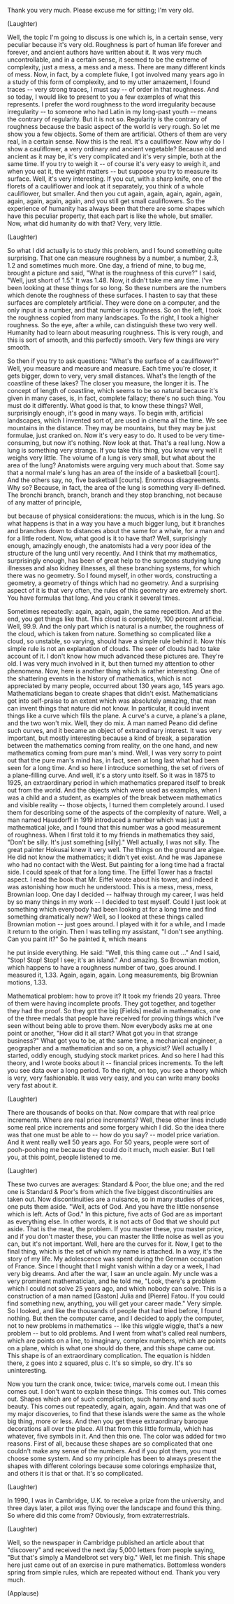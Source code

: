 
Thank you very much.
Please excuse me for sitting; I&#39;m very old.

(Laughter)

Well, the topic I&#39;m going to discuss
is one which is, in a certain sense, very peculiar
because it&#39;s very old.
Roughness is part of human life
forever and forever,
and ancient authors have written about it.
It was very much uncontrollable,
and in a certain sense,
it seemed to be the extreme of complexity,
just a mess, a mess and a mess.
There are many different kinds of mess.
Now, in fact,
by a complete fluke,
I got involved many years ago
in a study of this form of complexity,
and to my utter amazement,
I found traces --
very strong traces, I must say --
of order in that roughness.
And so today, I would like to present to you
a few examples
of what this represents.
I prefer the word roughness
to the word irregularity
because irregularity --
to someone who had Latin
in my long-past youth --
means the contrary of regularity.
But it is not so.
Regularity is the contrary of roughness
because the basic aspect of the world
is very rough.
So let me show you a few objects.
Some of them are artificial.
Others of them are very real, in a certain sense.
Now this is the real. It&#39;s a cauliflower.
Now why do I show a cauliflower,
a very ordinary and ancient vegetable?
Because old and ancient as it may be,
it&#39;s very complicated and it&#39;s very simple,
both at the same time.
If you try to weigh it -- of course it&#39;s very easy to weigh it,
and when you eat it, the weight matters --
but suppose you try to
measure its surface.
Well, it&#39;s very interesting.
If you cut, with a sharp knife,
one of the florets of a cauliflower
and look at it separately,
you think of a whole cauliflower, but smaller.
And then you cut again,
again, again, again, again, again, again, again, again,
and you still get small cauliflowers.
So the experience of humanity
has always been that there are some shapes
which have this peculiar property,
that each part is like the whole,
but smaller.
Now, what did humanity do with that?
Very, very little.

(Laughter)

So what I did actually is to
study this problem,
and I found something quite surprising.
That one can measure roughness
by a number, a number,
2.3, 1.2 and sometimes much more.
One day, a friend of mine,
to bug me,
brought a picture and said,
&quot;What is the roughness of this curve?&quot;
I said, &quot;Well, just short of 1.5.&quot;
It was 1.48.
Now, it didn&#39;t take me any time.
I&#39;ve been looking at these things for so long.
So these numbers are the numbers
which denote the roughness of these surfaces.
I hasten to say that these surfaces
are completely artificial.
They were done on a computer,
and the only input is a number,
and that number is roughness.
So on the left,
I took the roughness copied from many landscapes.
To the right, I took a higher roughness.
So the eye, after a while,
can distinguish these two very well.
Humanity had to learn about measuring roughness.
This is very rough, and this is sort of smooth, and this perfectly smooth.
Very few things are very smooth.

So then if you try to ask questions:
&quot;What&#39;s the surface of a cauliflower?&quot;
Well, you measure and measure and measure.
Each time you&#39;re closer, it gets bigger,
down to very, very small distances.
What&#39;s the length of the coastline
of these lakes?
The closer you measure, the longer it is.
The concept of length of coastline,
which seems to be so natural
because it&#39;s given in many cases,
is, in fact, complete fallacy; there&#39;s no such thing.
You must do it differently.
What good is that, to know these things?
Well, surprisingly enough,
it&#39;s good in many ways.
To begin with, artificial landscapes,
which I invented sort of,
are used in cinema all the time.
We see mountains in the distance.
They may be mountains, but they may be just formulae, just cranked on.
Now it&#39;s very easy to do.
It used to be very time-consuming, but now it&#39;s nothing.
Now look at that. That&#39;s a real lung.
Now a lung is something very strange.
If you take this thing,
you know very well it weighs very little.
The volume of a lung is very small,
but what about the area of the lung?
Anatomists were arguing very much about that.
Some say that a normal male&#39;s lung
has an area of the inside
of a basketball [court].
And the others say, no, five basketball [courts].
Enormous disagreements.
Why so? Because, in fact, the area of the lung
is something very ill-defined.
The bronchi branch, branch, branch
and they stop branching,
not because of any matter of principle,

but because of physical considerations:
the mucus, which is in the lung.
So what happens is that in a way
you have a much bigger lung,
but it branches and branches
down to distances about the same for a whale, for a man
and for a little rodent.
Now, what good is it to have that?
Well, surprisingly enough, amazingly enough,
the anatomists had a very poor idea
of the structure of the lung until very recently.
And I think that my mathematics,
surprisingly enough,
has been of great help
to the surgeons
studying lung illnesses
and also kidney illnesses,
all these branching systems,
for which there was no geometry.
So I found myself, in other words,
constructing a geometry,
a geometry of things which had no geometry.
And a surprising aspect of it
is that very often, the rules of this geometry
are extremely short.
You have formulas that long.
And you crank it several times.

Sometimes repeatedly: again, again, again,
the same repetition.
And at the end, you get things like that.
This cloud is completely,
100 percent artificial.
Well, 99.9.
And the only part which is natural
is a number, the roughness of the cloud,
which is taken from nature.
Something so complicated like a cloud,
so unstable, so varying,
should have a simple rule behind it.
Now this simple rule
is not an explanation of clouds.
The seer of clouds had to
take account of it.
I don&#39;t know how much advanced
these pictures are. They&#39;re old.
I was very much involved in it,
but then turned my attention to other phenomena.
Now, here is another thing
which is rather interesting.
One of the shattering events
in the history of mathematics,
which is not appreciated by many people,
occurred about 130 years ago,
145 years ago.
Mathematicians began to create
shapes that didn&#39;t exist.
Mathematicians got into self-praise
to an extent which was absolutely amazing,
that man can invent things
that nature did not know.
In particular, it could invent
things like a curve which fills the plane.
A curve&#39;s a curve, a plane&#39;s a plane,
and the two won&#39;t mix.
Well, they do mix.
A man named Peano
did define such curves,
and it became an object of extraordinary interest.
It was very important, but mostly interesting
because a kind of break,
a separation between
the mathematics coming from reality, on the one hand,
and new mathematics coming from pure man&#39;s mind.
Well, I was very sorry to point out
that the pure man&#39;s mind
has, in fact,
seen at long last
what had been seen for a long time.
And so here I introduce something,
the set of rivers of a plane-filling curve.
And well,
it&#39;s a story unto itself.
So it was in 1875 to 1925,
an extraordinary period
in which mathematics prepared itself to break out from the world.
And the objects which were used
as examples, when I was
a child and a student, as examples
of the break between mathematics
and visible reality --
those objects,
I turned them completely around.
I used them for describing
some of the aspects of the complexity of nature.
Well, a man named Hausdorff in 1919
introduced a number which was just a mathematical joke,
and I found that this number
was a good measurement of roughness.
When I first told it to my friends in mathematics
they said, &quot;Don&#39;t be silly. It&#39;s just something [silly].&quot;
Well actually, I was not silly.
The great painter Hokusai knew it very well.
The things on the ground are algae.
He did not know the mathematics; it didn&#39;t yet exist.
And he was Japanese who had no contact with the West.
But painting for a long time had a fractal side.
I could speak of that for a long time.
The Eiffel Tower has a fractal aspect.
I read the book that Mr. Eiffel wrote about his tower,
and indeed it was astonishing how much he understood.
This is a mess, mess, mess, Brownian loop.
One day I decided --
halfway through my career,
I was held by so many things in my work --
I decided to test myself.
Could I just look at something
which everybody had been looking at for a long time
and find something dramatically new?
Well, so I looked at these
things called Brownian motion -- just goes around.
I played with it for a while,
and I made it return to the origin.
Then I was telling my assistant,
&quot;I don&#39;t see anything. Can you paint it?&quot;
So he painted it, which means

he put inside everything. He said:
&quot;Well, this thing came out ...&quot; And I said, &quot;Stop! Stop! Stop!
I see; it&#39;s an island.&quot;
And amazing.
So Brownian motion, which happens to have
a roughness number of two, goes around.
I measured it, 1.33.
Again, again, again.
Long measurements, big Brownian motions,
1.33.

Mathematical problem: how to prove it?
It took my friends 20 years.
Three of them were having incomplete proofs.
They got together, and together they had the proof.
So they got the big [Fields] medal in mathematics,
one of the three medals that people have received
for proving things which I&#39;ve seen
without being able to prove them.
Now everybody asks me at one point or another,
&quot;How did it all start?
What got you in that strange business?&quot;
What got you to be,
at the same time, a mechanical engineer,
a geographer
and a mathematician and so on, a physicist?
Well actually I started, oddly enough,
studying stock market prices.
And so here
I had this theory,
and I wrote books about it --
financial prices increments.
To the left you see data over a long period.
To the right, on top,
you see a theory which is very, very fashionable.
It was very easy, and you can write many books very fast about it.

(Laughter)

There are thousands of books on that.
Now compare that with real price increments.
Where are real price increments?
Well, these other lines
include some real price increments
and some forgery which I did.
So the idea there was
that one must be able to -- how do you say? --
model price variation.
And it went really well 50 years ago.
For 50 years, people were sort of pooh-poohing me
because they could do it much, much easier.
But I tell you, at this point, people listened to me.

(Laughter)


These two curves are averages:
Standard &amp; Poor, the blue one;
and the red one is Standard &amp; Poor&#39;s
from which the five biggest discontinuities
are taken out.
Now discontinuities are a nuisance,
so in many studies of prices,
one puts them aside.
&quot;Well, acts of God.
And you have the little nonsense which is left.
Acts of God.&quot; In this picture,
five acts of God are as important as everything else.
In other words,
it is not acts of God that we should put aside.
That is the meat, the problem.
If you master these, you master price,
and if you don&#39;t master these, you can master
the little noise as well as you can,
but it&#39;s not important.
Well, here are the curves for it.
Now, I get to the final thing, which is the set
of which my name is attached.
In a way, it&#39;s the story of my life.
My adolescence was spent
during the German occupation of France.
Since I thought that I might
vanish within a day or a week,
I had very big dreams.
And after the war,
I saw an uncle again.
My uncle was a very prominent mathematician, and he told me,
&quot;Look, there&#39;s a problem
which I could not solve 25 years ago,
and which nobody can solve.
This is a construction of a man named [Gaston] Julia
and [Pierre] Fatou.
If you could
find something new, anything,
you will get your career made.&quot;
Very simple.
So I looked,
and like the thousands of people that had tried before,
I found nothing.
But then the computer came,
and I decided to apply the computer,
not to new problems in mathematics --
like this wiggle wiggle, that&#39;s a new problem --
but to old problems.
And I went from what&#39;s called
real numbers, which are points on a line,
to imaginary, complex numbers,
which are points on a plane,
which is what one should do there,
and this shape came out.
This shape is of an extraordinary complication.
The equation is hidden there,
z goes into z squared, plus c.
It&#39;s so simple, so dry.
It&#39;s so uninteresting.

Now you turn the crank once, twice:
twice,
marvels come out.
I mean this comes out.
I don&#39;t want to explain these things.
This comes out. This comes out.
Shapes which are of such complication,
such harmony and such beauty.
This comes out
repeatedly, again, again, again.
And that was one of my major discoveries,
to find that these islands were the same
as the whole big thing, more or less.
And then you get these
extraordinary baroque decorations all over the place.
All that from this little formula,
which has whatever, five symbols in it.
And then this one.
The color was added for two reasons.
First of all, because these shapes
are so complicated
that one couldn&#39;t make any sense of the numbers.
And if you plot them, you must choose some system.
And so my principle has been
to always present the shapes
with different colorings
because some colorings emphasize that,
and others it is that or that.
It&#39;s so complicated.

(Laughter)

In 1990, I was in Cambridge, U.K.
to receive a prize from the university,
and three days later,
a pilot was flying over the landscape and found this thing.
So where did this come from?
Obviously, from extraterrestrials.

(Laughter)

Well, so the newspaper in Cambridge
published an article about that &quot;discovery&quot;
and received the next day
5,000 letters from people saying,
&quot;But that&#39;s simply a Mandelbrot set very big.&quot;
Well, let me finish.
This shape here just came
out of an exercise in pure mathematics.
Bottomless wonders spring from simple rules,
which are repeated without end.
Thank you very much.

(Applause)

